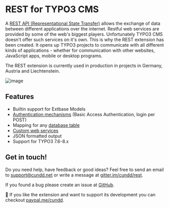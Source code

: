 REST for TYPO3 CMS
==================

A [REST API (Representational State Transfer)](http://en.wikipedia.org/wiki/Representational_state_transfer) allows the exchange of data between different applications over the internet. Restful web services are provided by some of the web's biggest players. Unfortunately TYPO3 CMS doesn't offer such services on it's own. This is why the REST extension has been created. It opens up TYPO3 projects to communicate with all different kinds of applications - whether for communication with other websites, JavaScript apps, mobile or desktop programs.

The REST extension is currently used in production in projects in Germany, Austria and Liechtenstein.

![image](Resources/Public/Images/rest-usage-map.png)

Features
--------

- Builtin support for Extbase Models
- [Authentication mechanisms](/Configuration/Authentication/) (Basic Access Authentication, login per POST)
- Mapping for any [database table](/Configuration/Virtual+Objects/)
- [Custom web services](/Tutorial/)
- JSON formatted output
- Support for TYPO3 7.6-8.x


Get in touch!
-------------

Do you need help, have feedback or good ideas? Feel free to send an email to [support@cundd.net](mailto:support@cundd.net) or write a message at [gitter.im/cundd/rest](https://gitter.im/cundd/rest).

If you found a bug please create an issue at [GitHub](https://github.com/cundd/rest/issues).

🥂 If you like the extension and want to support its development you can checkout [paypal.me/cundd](https://paypal.me/cundd).
